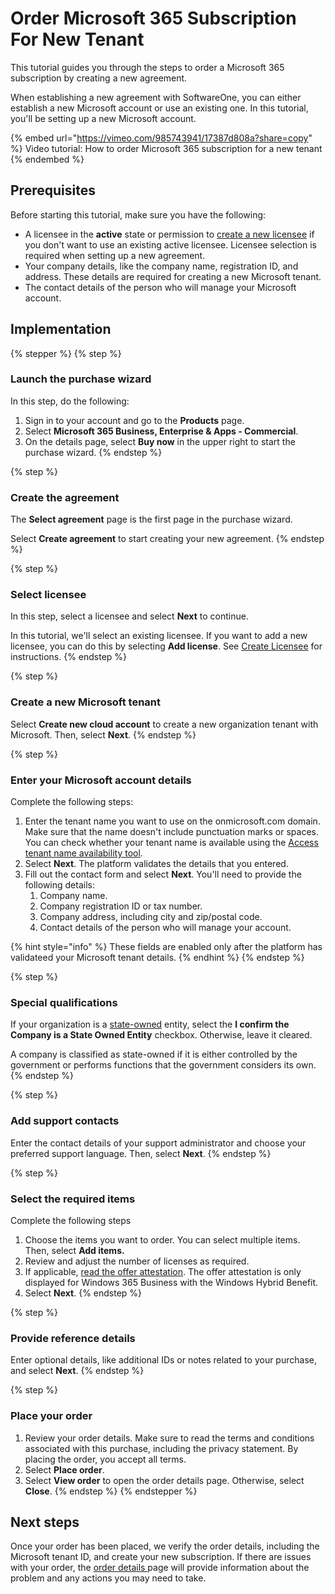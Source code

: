 # Order Microsoft 365 Subscription For New Tenant

This tutorial guides you through the steps to order a Microsoft 365 subscription by creating a new agreement.

When establishing a new agreement with SoftwareOne, you can either establish a new Microsoft account or use an existing one. In this tutorial, you'll be setting up a new Microsoft account.&#x20;

{% embed url="https://vimeo.com/985743941/17387d808a?share=copy" %}
Video tutorial: How to order Microsoft 365 subscription for a new tenant
{% endembed %}

## Prerequisites <a href="#howtoorderamicrosoft365subscriptionforanexistingmicrosofttenant-prerequisites" id="howtoorderamicrosoft365subscriptionforanexistingmicrosofttenant-prerequisites"></a>

Before starting this tutorial, make sure you have the following:

* A licensee in the **active** state or permission to [create a new licensee](../../../modules-and-features/settings/licensees/create-licensees.md) if you don't want to use an existing active licensee. Licensee selection is required when setting up a new agreement.&#x20;
* Your company details, like the company name, registration ID, and address. These details are required for creating a new Microsoft tenant.&#x20;
* The contact details of the person who will manage your Microsoft account.&#x20;

## Implementation

{% stepper %}
{% step %}
### Launch the purchase wizard

In this step, do the following:

1. Sign in to your account and go to the **Products** page.&#x20;
2. Select **Microsoft 365 Business, Enterprise & Apps - Commercial**.
3. On the details page, select **Buy now** in the upper right to start the purchase wizard.
{% endstep %}

{% step %}
### Create the agreement

The **Select agreement** page is the first page in the purchase wizard.

Select **Create agreement** to start creating your new agreement.&#x20;
{% endstep %}

{% step %}
### Select licensee

In this step, select a licensee and select **Next** to continue.

In this tutorial, we'll select an existing licensee. If you want to add a new licensee, you can do this by selecting **Add license**. See [Create Licensee](../../../modules-and-features/settings/licensees/create-licensees.md) for instructions.
{% endstep %}

{% step %}
### Create a new Microsoft tenant

Select **Create new cloud account** to create a new organization tenant with Microsoft. Then, select **Next**.
{% endstep %}

{% step %}
### Enter your Microsoft account details

Complete the following steps:

1. Enter the tenant name you want to use on the onmicrosoft.com domain. Make sure that the name doesn't include punctuation marks or spaces. You can check whether your tenant name is available using the [Access tenant name availability tool](https://onmicrosoft.platform.softwareone.com/).
2. Select **Next**. The platform validates the details that you entered.
3. Fill out the contact form and select **Next**. You'll need to provide the following details:
   1. Company name.
   2. Company registration ID or tax number.
   3. Company address, including city and zip/postal code.
   4. Contact details of the person who will manage your account.&#x20;

{% hint style="info" %}
These fields are enabled only after the platform has validateed your Microsoft tenant details.
{% endhint %}
{% endstep %}

{% step %}
### Special qualifications

If your organization is a [state-owned](https://www.microsoft.com/en-us/legal/compliance/anticorruption/criteria) entity, select the **I confirm the Company is a State Owned Entity** checkbox. Otherwise, leave it cleared.&#x20;

A company is classified as state-owned if it is either controlled by the government or performs functions that the government considers its own.
{% endstep %}

{% step %}
### Add support contacts

Enter the contact details of your support administrator and choose your preferred support language. Then, select **Next**.
{% endstep %}

{% step %}
### Select the required items

Complete the following steps

1. Choose the items you want to order. You can select multiple items. Then, select **Add items.**&#x20;
2. Review and adjust the number of licenses as required.
3. If applicable, [read the offer attestation](../faqs/what-is-offer-attestation.md). The offer attestation is only displayed for Windows 365 Business with the Windows Hybrid Benefit.&#x20;
4. Select **Next**.
{% endstep %}

{% step %}
### Provide reference details

Enter optional details, like additional IDs or notes related to your purchase, and select **Next**.
{% endstep %}

{% step %}
### Place your order

1. Review your order details. Make sure to read the terms and conditions associated with this purchase, including the privacy statement. By placing the order, you accept all terms.
2. Select **Place order**.&#x20;
3. Select **View order** to open the order details page. Otherwise, select **Close**.
{% endstep %}
{% endstepper %}

## Next steps

Once your order has been placed, we verify the order details, including the Microsoft tenant ID, and create your new subscription. If there are issues with your order, the [order details ](https://docs.platform.softwareone.com/modules-and-features/marketplace/orders#subscription-details)page will provide information about the problem and any actions you may need to take.
